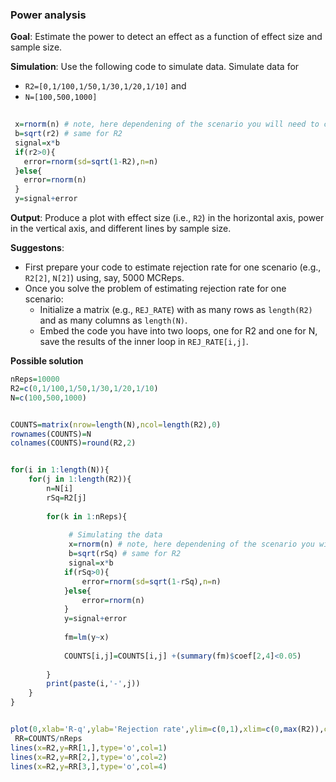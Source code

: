 

### Power analysis

**Goal**: Estimate the power to detect an effect as a function of effect size and sample size.

**Simulation**: Use the following code to simulate data. Simulate data for 

   - `R2=[0,1/100,1/50,1/30,1/20,1/10]` and 
   - `N=[100,500,1000]`

```r
 
 x=rnorm(n) # note, here dependening of the scenario you will need to change n
 b=sqrt(r2) # same for R2
 signal=x*b 
 if(r2>0){
   error=rnorm(sd=sqrt(1-R2),n=n) 
 }else{
   error=rnorm(n)
 }
 y=signal+error

```

**Output**: Produce a plot with effect size (i.e., `R2`) in the horizontal axis, power in the vertical axis, and different lines by sample size.


**Suggestons**:
  - First prepare your code to estimate rejection rate for one scenario (e.g., `R2[2]`, `N[2]`) using, say, 5000 MCReps.
  - Once you solve the problem of estimating rejection rate for one scenario:
     - Initialize a matrix (e.g., `REJ_RATE`) with as many rows as `length(R2)` and as many columns as `length(N)`.
     - Embed the code you have into two loops, one for R2 and one for N, save the results of the inner loop in `REJ_RATE[i,j]`.
     
 **Possible solution**
 
```r
nReps=10000
R2=c(0,1/100,1/50,1/30,1/20,1/10)
N=c(100,500,1000)


COUNTS=matrix(nrow=length(N),ncol=length(R2),0)
rownames(COUNTS)=N
colnames(COUNTS)=round(R2,2)


for(i in 1:length(N)){
	for(j in 1:length(R2)){
		n=N[i]
		rSq=R2[j]
		
		for(k in 1:nReps){
		
		     # Simulating the data
			 x=rnorm(n) # note, here dependening of the scenario you will need to change n
 			 b=sqrt(rSq) # same for R2
 			 signal=x*b 
 			if(rSq>0){
   				error=rnorm(sd=sqrt(1-rSq),n=n) 
 			}else{
   				error=rnorm(n)
 			}
 			y=signal+error
			
			fm=lm(y~x)
			
			COUNTS[i,j]=COUNTS[i,j] +(summary(fm)$coef[2,4]<0.05)
		
		}
		print(paste(i,'-',j))
	}
}


plot(0,xlab='R-q',ylab='Rejection rate',ylim=c(0,1),xlim=c(0,max(R2)),col='white')
 RR=COUNTS/nReps
lines(x=R2,y=RR[1,],type='o',col=1)
lines(x=R2,y=RR[2,],type='o',col=2)
lines(x=R2,y=RR[3,],type='o',col=4)

```
  
  
